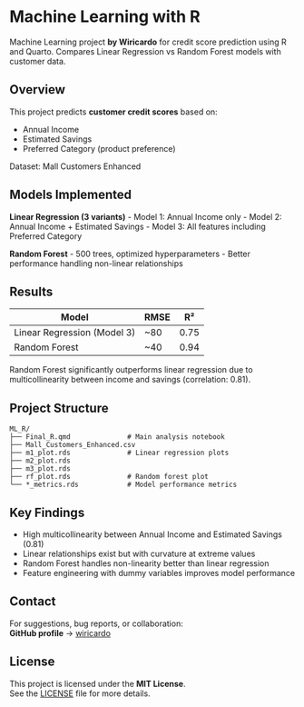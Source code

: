 # Machine Learning with R

Machine Learning project **by Wiricardo** for credit score prediction using R and Quarto. Compares Linear Regression vs Random Forest models with customer data.

## Overview

This project predicts **customer credit scores** based on: 
- Annual Income 
- Estimated Savings
- Preferred Category (product preference)

Dataset: Mall Customers Enhanced

## Models Implemented

**Linear Regression (3 variants)** - Model 1: Annual Income only - Model 2: Annual Income + Estimated Savings - Model 3: All features including Preferred Category

**Random Forest** - 500 trees, optimized hyperparameters - Better performance handling non-linear relationships

## Results

| Model                       | RMSE  | R²   |
|-----------------------------|-------|------|
| Linear Regression (Model 3) | \~80 | 0.75 |
| Random Forest               | \~40  | 0.94 |

Random Forest significantly outperforms linear regression due to multicollinearity between income and savings (correlation: 0.81).

## Project Structure

```         
ML_R/
├── Final_R.qmd              # Main analysis notebook
├── Mall_Customers_Enhanced.csv
├── m1_plot.rds              # Linear regression plots
├── m2_plot.rds
├── m3_plot.rds
├── rf_plot.rds              # Random forest plot
└── *_metrics.rds            # Model performance metrics
```

## Key Findings

-   High multicollinearity between Annual Income and Estimated Savings (0.81)
-   Linear relationships exist but with curvature at extreme values
-   Random Forest handles non-linearity better than linear regression
-   Feature engineering with dummy variables improves model performance

## Contact

For suggestions, bug reports, or collaboration:\
**GitHub profile** → [wiricardo](https://github.com/wiricardo)

## License

This project is licensed under the **MIT License**.\
See the [LICENSE](LICENSE) file for more details.
